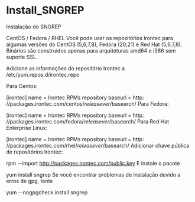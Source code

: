 # Install_SNGREP
Instalação do SNGREP


CentOS / Fedora / RHEL
Você pode usar os repositórios Irontec para algumas versões do CentOS (5,6,7,8), Fedora (20,21) e Red Hat (5,6,7,8).
Binários são construídos apenas para arquiteturas amd64 e i386 sem suporte SSL.

Adicione as informações do repositório Irontec a /etc/yum.repos.d/irontec.repo

Para Centos:

[irontec] 
name = Irontec RPMs repository 
baseurl = http: //packages.irontec.com/centos/$releasever/$basearch/
Para Fedora:

[irontec] 
name = Irontec RPMs repository 
baseurl = http: //packages.irontec.com/fedora/$releasever/$basearch/
Para Red Hat Enterprise Linux:

[irontec] 
name = Irontec RPMs repository 
baseurl = http: //packages.irontec.com/rhel/$releasever/$basearch/
Adicionar chave pública de repositórios Irontec:

rpm --import http://packages.irontec.com/public.key
E instale o pacote

yum install sngrep
Se você encontrar problemas de instalação devido a erros de gpg, tente

yum --nogpgcheck install sngrep

